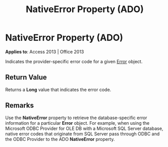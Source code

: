 ﻿---
title: NativeError Property (ADO)
TOCTitle: NativeError Property (ADO)
ms:assetid: 9f4d4064-5ee7-20f8-fd54-2cb2eae64d7b
ms:mtpsurl: https://msdn.microsoft.com/library/JJ249731(v=office.15)
ms:contentKeyID: 48546685
ms.date: 09/18/2015
mtps_version: v=office.15
---

# NativeError Property (ADO)


**Applies to**: Access 2013 | Office 2013

Indicates the provider-specific error code for a given [Error](error-object-ado.md) object.

## Return Value

Returns a **Long** value that indicates the error code.

## Remarks

Use the **NativeError** property to retrieve the database-specific error information for a particular **Error** object. For example, when using the Microsoft ODBC Provider for OLE DB with a Microsoft SQL Server database, native error codes that originate from SQL Server pass through ODBC and the ODBC Provider to the ADO **NativeError** property.

